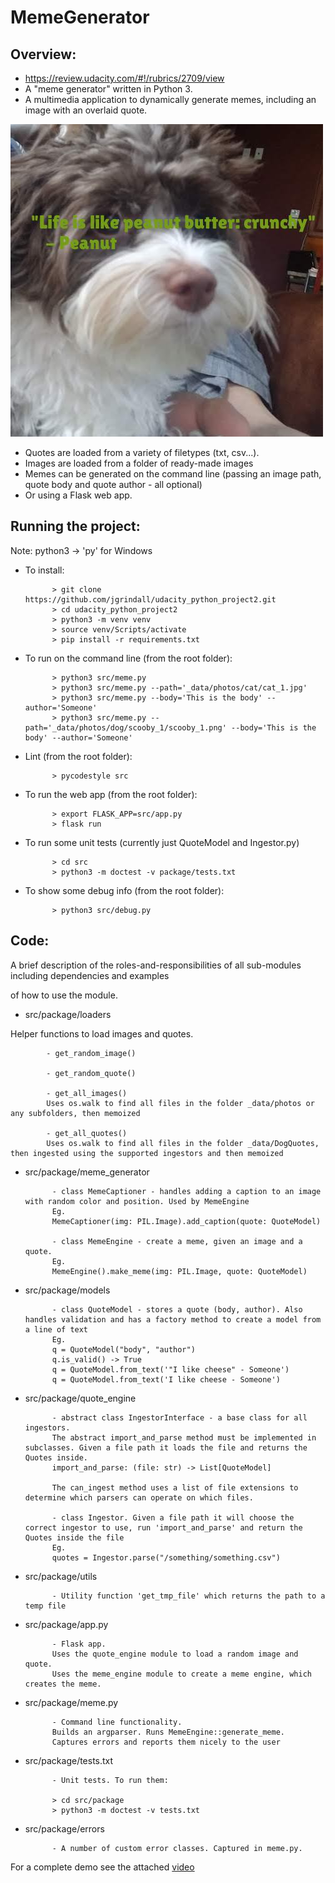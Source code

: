 # MemeGenerator


## Overview:

- https://review.udacity.com/#!/rubrics/2709/view
- A "meme generator" written in Python 3.
- A multimedia application to dynamically generate memes, including an image with an overlaid quote.

![A meme](./assets/meme.jpg)

- Quotes are loaded from a variety of filetypes (txt, csv...).
- Images are loaded from a folder of ready-made images
- Memes can be generated on the command line (passing an image path, quote body and quote author - all optional)
- Or using a Flask web app.



## Running the project:

Note: python3 -> 'py' for Windows


- To install:
                        
            > git clone https://github.com/jgrindall/udacity_python_project2.git
            > cd udacity_python_project2
            > python3 -m venv venv
            > source venv/Scripts/activate
            > pip install -r requirements.txt


- To run on the command line (from the root folder):

            > python3 src/meme.py
            > python3 src/meme.py --path='_data/photos/cat/cat_1.jpg'
            > python3 src/meme.py --body='This is the body' --author='Someone'
            > python3 src/meme.py --path='_data/photos/dog/scooby_1/scooby_1.png' --body='This is the body' --author='Someone'
            

- Lint (from the root folder):

            > pycodestyle src

- To run the web app (from the root folder):

            > export FLASK_APP=src/app.py
            > flask run

            

- To run some unit tests (currently just QuoteModel and Ingestor.py)

            > cd src
            > python3 -m doctest -v package/tests.txt



- To show some debug info (from the root folder):
            
            > python3 src/debug.py

## Code:

A brief description of the roles-and-responsibilities of all sub-modules including dependencies and examples 

of how to use the module.


- src/package/loaders

Helper functions to load images and quotes.

            - get_random_image()

            - get_random_quote()

            - get_all_images()
            Uses os.walk to find all files in the folder _data/photos or any subfolders, then memoized
            
            - get_all_quotes()
            Uses os.walk to find all files in the folder _data/DogQuotes, then ingested using the supported ingestors and then memoized



- src/package/meme_generator

            - class MemeCaptioner - handles adding a caption to an image with random color and position. Used by MemeEngine
            Eg.
            MemeCaptioner(img: PIL.Image).add_caption(quote: QuoteModel)
            
            - class MemeEngine - create a meme, given an image and a quote.
            Eg.
            MemeEngine().make_meme(img: PIL.Image, quote: QuoteModel)
            
- src/package/models

            - class QuoteModel - stores a quote (body, author). Also handles validation and has a factory method to create a model from a line of text
            Eg.
            q = QuoteModel("body", "author")
            q.is_valid() -> True
            q = QuoteModel.from_text('"I like cheese" - Someone')
            q = QuoteModel.from_text('I like cheese - Someone')

- src/package/quote_engine

            - abstract class IngestorInterface - a base class for all ingestors.
            The abstract import_and_parse method must be implemented in subclasses. Given a file path it loads the file and returns the Quotes inside.
            import_and_parse: (file: str) -> List[QuoteModel]
            
            The can_ingest method uses a list of file extensions to determine which parsers can operate on which files.
            
            - class Ingestor. Given a file path it will choose the correct ingestor to use, run 'import_and_parse' and return the Quotes inside the file
            Eg.
            quotes = Ingestor.parse("/something/something.csv")

            

- src/package/utils

            - Utility function 'get_tmp_file' which returns the path to a temp file
            
            
- src/package/app.py
            
            - Flask app.
            Uses the quote_engine module to load a random image and quote.
            Uses the meme_engine module to create a meme engine, which creates the meme.


- src/package/meme.py

            - Command line functionality.
            Builds an argparser. Runs MemeEngine::generate_meme.
            Captures errors and reports them nicely to the user


- src/package/tests.txt
            
            - Unit tests. To run them:
            
            > cd src/package
            > python3 -m doctest -v tests.txt
            
            
- src/package/errors

            - A number of custom error classes. Captured in meme.py.




For a complete demo see the attached [video](./assets/video.mp4)

